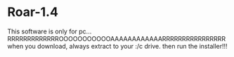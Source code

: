 # Roar-1.4
This software is only for pc...
RRRRRRRRRRRRROOOOOOOOOOOAAAAAAAAAAAARRRRRRRRRRRRRRRR
when you download, always extract to your :/c drive.
then run the installer!!!
